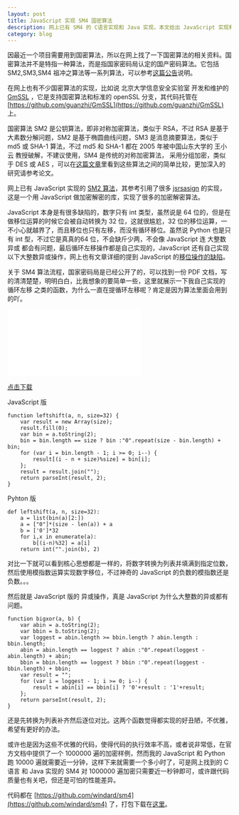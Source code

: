 ```yaml
---
layout: post
title: JavaScript 实现 SM4 国密算法
description: 网上已有 SM4 的 C语言实现和 Java 实现，本文给出 JavaScript 实现和 Python 实现
category: blog
---
```


因最近一个项目需要用到国密算法，所以在网上找了一下国密算法的相关资料。国密算法并不是特指一种算法，而是指国家密码局认定的国产密码算法。它包括 SM2,SM3,SM4 祖冲之算法等一系列算法，可以参考[这篇公告](http://www.oscca.gov.cn/News/201204/News_1228.htm)说明。

在网上也有不少国密算法的实现，比如说 北京大学信息安全实验室 开发和维护的 [GmSSL](http://gmssl.org/) ，它是支持国密算法和标准的 openSSL 分支，其代码托管在 [https://github.com/guanzhi/GmSSL](https://github.com/guanzhi/GmSSL) 上。

国密算法 SM2 是公钥算法，即非对称加密算法，类似于 RSA，不过 RSA 是基于大素数分解问题，SM2 是基于椭圆曲线问题，SM3 是消息摘要算法，类似于 md5 或 SHA-1 算法，不过 md5 和 SHA-1 都在 2005 年被中国山东大学的 王小云 教授破解，不建议使用，SM4 是传统的对称加密算法， 采用分组加密，类似于 DES 或 AES ，可以在[这篇文章](http://www.wtoutiao.com/a/844743.html)里看到这些算法之间的简单比较，更加深入的研究请参考论文。

网上已有 JavaScript 实现的 [SM2 算法](http://www.jonllen.com/jonllen/js/178.aspx)，其参考引用了很多 [jsrsasign](http://kjur.github.io/jsrsasign/) 的实现，这是一个用 JavaScript 做加密解密的库，实现了很多的加密解密算法。

JavaScript 本身是有很多缺陷的，数字只有 int 类型，虽然说是 64 位的，但是在做移位运算的时候它会被自动转换为 32 位，这就很尴尬，32 位的移位运算，一不小心就越界了，而且移位也只有左移，而没有循环移位。虽然说 Python 也是只有 int 型，不过它是真真的64 位，不会缺斤少两，不会像 JavaScript 连 大整数异或 都会有问题，最后循环左移操作都是自己实现的，JavaScript 还有自己实现以下大整数异或操作，网上也有文章详细的提到 JavaScript 的[移位操作的缺陷](http://jerryzou.com/posts/do-you-really-want-use-bit-operators-in-JavaScript/)。

关于 SM4 算法流程，国家密码局是已经公开了的，可以找到一份 PDF 文档，写的清清楚楚，明明白白，比我想象的要简单一些，这里就展示一下我自己实现的 循环左移 之类的函数，为什么一直在提循环左移呢？肯定是因为算法里面会用到的吖。

<object data="/software/sm4.pdf" height="525" type="application/pdf" width="729" internalinstanceid="7">
	<embed src="/software/sm4.pdf"><br>
</object>


[点击下载](/software/sm4.pdf)


JavaScript 版

```
function leftshift(a, n, size=32) {
	var result = new Array(size);
	result.fill(0);
	var bin = a.toString(2);
	bin = bin.length == size ? bin :"0".repeat(size - bin.length) + bin;
	for (var i = bin.length - 1; i >= 0; i--) {
		result[(i - n + size)%size] = bin[i];
	};
	result = result.join("");
	return parseInt(result, 2);
}
```

Pyhton 版

```
def leftshift(a, n, size=32):
	a = list(bin(a)[2:])
	a = ["0"]*(size - len(a)) + a
	b = ['0']*32
	for i,x in enumerate(a):
		b[(i-n)%32] = a[i]
	return int("".join(b), 2)
```

对比一下就可以看到核心思想都是一样的，将数字转换为列表并填满到指定位数，然后使用模指数运算实现数字移位，不过神奇的 JavaScript 的负数的模指数还是负数。。。

然后就是 JavaScript 版的 异或操作，真是 JavaScript 为什么大整数的异或都有问题。

```
function bigxor(a, b) {
	var abin = a.toString(2);
	var bbin = b.toString(2);
	var loggest = abin.length >= bbin.length ? abin.length : bbin.length;
	abin = abin.length == loggest ? abin :"0".repeat(loggest - abin.length) + abin;
	bbin = bbin.length == loggest ? bbin :"0".repeat(loggest - bbin.length) + bbin;
	var result = "";
	for (var i = loggest - 1; i >= 0; i--) {
		result = abin[i] == bbin[i] ? '0'+result : '1'+result; 
	};
	return parseInt(result, 2);
}
```

还是先转换为列表补齐然后逐位对比。这两个函数觉得都实现的好丑陋，不优雅，希望有更好的办法。

或许也是因为这些不优雅的代码，使得代码的执行效率不高，或者说非常低，在官方文档中提供了一个 1000000 遍的加密样例，然而我的 JavaScript 和 Python 跑 10000 遍就需要近一分钟，这样下来就需要一个多小时了，可是网上找到的 C语言 和 Java 实现的 SM4 对 1000000 遍加密只需要近一秒钟即可，或许跟代码质量也有关吧，但还是可怕的性能差异。

代码都在 [https://github.com/windard/sm4](https://github.com/windard/sm4) 了，打包下载在[这里](https://github.com/windard/sm4/archive/master.zip)。
